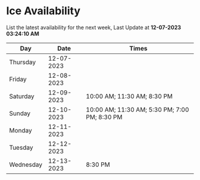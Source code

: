 # Ice Availability

List the latest availability for the next week, Last Update at **12-07-2023 03:24:10 AM**

| Day         | Date        | Times       |
| ----------- | ----------- | ----------- |
|Thursday|12-07-2023||
|Friday|12-08-2023||
|Saturday|12-09-2023|10:00 AM; 11:30 AM; 8:30 PM|
|Sunday|12-10-2023|10:00 AM; 11:30 AM; 5:30 PM; 7:00 PM; 8:30 PM|
|Monday|12-11-2023||
|Tuesday|12-12-2023||
|Wednesday|12-13-2023|8:30 PM|
